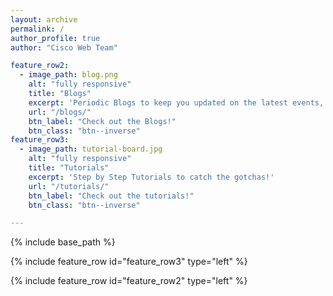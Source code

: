 ```yaml
---
layout: archive
permalink: /
author_profile: true
author: "Cisco Web Team"

feature_row2:
  - image_path: blog.png
    alt: "fully responsive"
    title: "Blogs"
    excerpt: 'Periodic Blogs to keep you updated on the latest events, updates and architectural changes'
    url: "/blogs/"
    btn_label: "Check out the Blogs!"
    btn_class: "btn--inverse"
feature_row3:
  - image_path: tutorial-board.jpg
    alt: "fully responsive"
    title: "Tutorials"
    excerpt: 'Step by Step Tutorials to catch the gotchas!'
    url: "/tutorials/"
    btn_label: "Check out the tutorials!"
    btn_class: "btn--inverse"

---
```


{% include base_path %}


{% include feature_row id="feature_row3" type="left" %}

{% include feature_row id="feature_row2" type="left" %}
